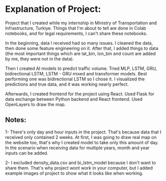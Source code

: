 # Explanation of Project:
Project that I created while my internship in Ministry of Transportation and Infrastructure, Turkiye. Things that I'm about to tell are done in Colab notebooks, and for legal requirements, I can't share these notebooks. 

In the beginning, data I received had so many issues. I cleaned the data, then done some feature engineering on it. After that, I added things to data (the most important things which are lat_bin, lon_bin and count are added by me, they were not in the data). 

Then I created AI models to predict traffic volume. Tried MLP, LSTM, GRU, bidirectional LSTM, LSTM - GRU mixed and transformer models. Best performing one was bidirectional LSTM so I chose it. I visualized the predictions and true data, and it was working nearly perfect.

Afterwards, I created frontend for the project using React. Used Flask for data exchange between Python backend and React frontend. Used OpenLayers to draw the map.

## Notes: 
1- There's only day and hour inputs in the project. That's because data that I received only contained 2 weeks. At first, I was going to draw real map on the website too, that's why I created model to take only this amount of day. In the scenario when receiving data for multiple years, month and year inputs can be added.

2- I excluded density_data.csv and bi_lstm_model because I don't want to share them. That's why project wont work in your computer, but I added example images of project to show what it looks like when working. 
